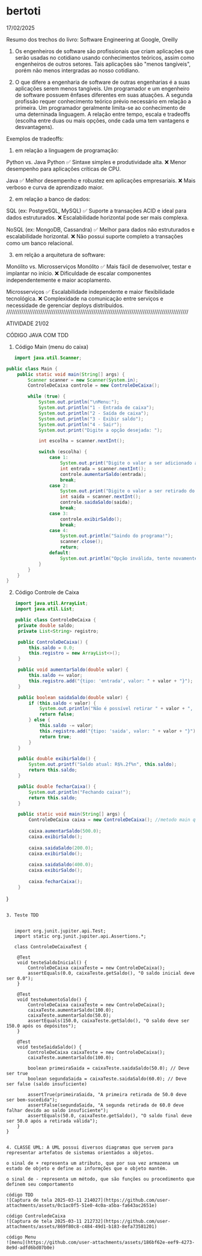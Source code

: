 # bertoti
17/02/2025

Resumo dos trechos do livro: Software Engineering at Google, Oreilly

1) Os engenheiros de software são profissionais que criam aplicações que serão usadas no cotidiano usando conhecimentos teóricos, assim como engenheiros de outros setores. Tais aplicações são "menos tangíveis", porém não menos intergradas ao nosso cotidiano. 

2) O que difere a engenharia de software de outras engenharias é a suas aplicações serem menos tangíveis. Um programador e um engenheiro de software possuem ênfases diferentes em suas atuações. A segunda profissão requer conhecimento teórico prévio necessário em relação a primeira. Um programador geralmente limita-se ao conhecimento de uma deterninada linguagem. A relação entre tempo, escala e tradeoffs (escolha entre duas ou mais opções, onde cada uma tem vantagens e desvantagens).

Exemplos de tradeoffs: 

1) em relação a linguagem de programação:

Python vs. Java
Python
✅ Sintaxe simples e produtividade alta.
❌ Menor desempenho para aplicações críticas de CPU.

Java
✅ Melhor desempenho e robustez em aplicações empresariais.
❌ Mais verboso e curva de aprendizado maior.

2) em relação a banco de dados:

SQL (ex: PostgreSQL, MySQL)
✅ Suporte a transações ACID e ideal para dados estruturados.
❌ Escalabilidade horizontal pode ser mais complexa.

NoSQL (ex: MongoDB, Cassandra)
✅ Melhor para dados não estruturados e escalabilidade horizontal.
❌ Não possui suporte completo a transações como um banco relacional.

3) em relção a arquitetura de software: 

Monólito vs. Microsserviços
Monólito
✅ Mais fácil de desenvolver, testar e implantar no início.
❌ Dificuldade de escalar componentes independentemente e maior acoplamento.

Microsserviços
✅ Escalabilidade independente e maior flexibilidade tecnológica.
❌ Complexidade na comunicação entre serviços e necessidade de gerenciar deploys distribuídos.
////////////////////////////////////////////////////////////////////////////////////////////////

ATIVIDADE 21/02 

CÓDIGO JAVA COM TDD 

1. Código Main (menu do caixa)

```java
   import java.util.Scanner;

public class Main {
    public static void main(String[] args) {
        Scanner scanner = new Scanner(System.in);
        ControleDeCaixa controle = new ControleDeCaixa();

        while (true) {
            System.out.println("\nMenu:");
            System.out.println("1 - Entrada de caixa");
            System.out.println("2 - Saída de caixa");
            System.out.println("3 - Exibir saldo");
            System.out.println("4 - Sair");
            System.out.print("Digite a opção desejada: ");

            int escolha = scanner.nextInt();

            switch (escolha) {
                case 1:
                    System.out.print("Digite o valor a ser adicionado ao caixa: ");
                    int entrada = scanner.nextInt();
                    controle.aumentarSaldo(entrada);
                    break;
                case 2:
                    System.out.print("Digite o valor a ser retirado do caixa: ");
                    int saida = scanner.nextInt();
                    controle.saidaSaldo(saida);
                    break;
                case 3:
                    controle.exibirSaldo();
                    break;
                case 4:
                    System.out.println("Saindo do programa!");
                    scanner.close();
                    return;
                default:
                    System.out.println("Opção inválida, tente novamente.");
            }
        }
    }
}
```

2. Código Controle de Caixa

   ```java
   import java.util.ArrayList;
   import java.util.List;

   public class ControleDeCaixa {
    private double saldo;
    private List<String> registro;

    public ControleDeCaixa() {
        this.saldo = 0.0;
        this.registro = new ArrayList<>();
    }

    public void aumentarSaldo(double valor) {
        this.saldo += valor;
        this.registro.add("{tipo: 'entrada', valor: " + valor + "}");
    }

    public boolean saidaSaldo(double valor) {
        if (this.saldo < valor) {
            System.out.println("Não é possível retirar " + valor + ", pois o saldo é de: " + this.saldo);
            return false;
        } else {
            this.saldo -= valor;
            this.registro.add("{tipo: 'saida', valor: " + valor + "}");
            return true;
        }
    }

    public double exibirSaldo() {
        System.out.printf("Saldo atual: R$%.2f%n", this.saldo);
        return this.saldo;
    }

    public double fecharCaixa() {
        System.out.println("Fechando caixa!");
        return this.saldo;
    }

    public static void main(String[] args) {
        ControleDeCaixa caixa = new ControleDeCaixa(); //metodo main q cria uma instancia de ControleDeCaixa 
        
        caixa.aumentarSaldo(500.0);
        caixa.exibirSaldo();
        
        caixa.saidaSaldo(200.0);
        caixa.exibirSaldo();
        
        caixa.saidaSaldo(400.0);
        caixa.exibirSaldo();
        
        caixa.fecharCaixa();
    }
}
```

3. Teste TDD


   import org.junit.jupiter.api.Test;
   import static org.junit.jupiter.api.Assertions.*;

   class ControleDeCaixaTest {

    @Test
    void testeSaldoInicial() {
        ControleDeCaixa caixaTeste = new ControleDeCaixa();
        assertEquals(0.0, caixaTeste.getSaldo(), "O saldo inicial deve ser 0.0");
    }

    @Test
    void testeAumentoSaldo() {
        ControleDeCaixa caixaTeste = new ControleDeCaixa();
        caixaTeste.aumentarSaldo(100.0);
        caixaTeste.aumentarSaldo(50.0);
        assertEquals(150.0, caixaTeste.getSaldo(), "O saldo deve ser 150.0 após os depósitos");
    }

    @Test
    void testeSaidaSaldo() {
        ControleDeCaixa caixaTeste = new ControleDeCaixa();
        caixaTeste.aumentarSaldo(100.0);

        boolean primeiraSaida = caixaTeste.saidaSaldo(50.0); // Deve ser true
        boolean segundaSaida = caixaTeste.saidaSaldo(60.0); // Deve ser false (saldo insuficiente)

        assertTrue(primeiraSaida, "A primeira retirada de 50.0 deve ser bem-sucedida");
        assertFalse(segundaSaida, "A segunda retirada de 60.0 deve falhar devido ao saldo insuficiente");
        assertEquals(50.0, caixaTeste.getSaldo(), "O saldo final deve ser 50.0 após a retirada válida");
    }
}


4. CLASSE UML: A UML possui diversos diagramas que servem para representar artefatos de sistemas orientados a objetos.

o sinal de + representa um atributo, que por sua vez armazena um estado de objeto e define as informções que o objeto mantém.

o sinal de - representa um método, que são funções ou procedimento que definem seu comportamento

código TDD
![Captura de tela 2025-03-11 214027](https://github.com/user-attachments/assets/0c1ac0f5-51e0-4c0a-a5ba-fa643ac2651e)

código ControledeCaixa
![Captura de tela 2025-03-11 212732](https://github.com/user-attachments/assets/869f80c8-c484-49d1-b183-8efa73581201)

código Menu
![menu](https://github.com/user-attachments/assets/186bf62e-eef9-4273-8e9d-adfd6bd07b0e)
